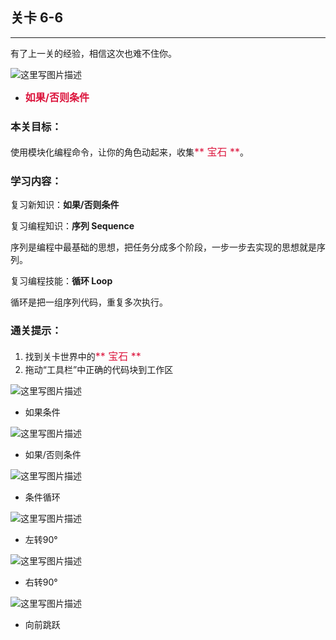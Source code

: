 ## 关卡 6-6

------
有了上一关的经验，相信这次也难不住你。


 ![这里写图片描述](scene/image/if_else.png)
 - <font color=#DC143C size=3>**如果/否则条件**</font>


### 本关目标：
使用模块化编程命令，让你的角色动起来，收集<font color=#DC143C size=3>** 宝石 **</font>。

### 学习内容：
复习新知识：**如果/否则条件**

复习编程知识：**序列 Sequence**

序列是编程中最基础的思想，把任务分成多个阶段，一步一步去实现的思想就是序列。

复习编程技能：**循环 Loop**

循环是把一组序列代码，重复多次执行。

### 通关提示：
1. 找到关卡世界中的<font color=#DC143C size=3>** 宝石 **</font>
2. 拖动“工具栏”中正确的代码块到工作区
 
 ![这里写图片描述](scene/image/if.png)
 - 如果条件
 
 ![这里写图片描述](scene/image/if_else.png)
 - 如果/否则条件

 ![这里写图片描述](scene/image/while_until.png)
 - 条件循环
  
 ![这里写图片描述](scene/image/turn_left.png)
 - 左转90°
 
 ![这里写图片描述](scene/image/turn_right.png)
 - 右转90°
 
 ![这里写图片描述](scene/image/jump_forward.png)
 - 向前跳跃